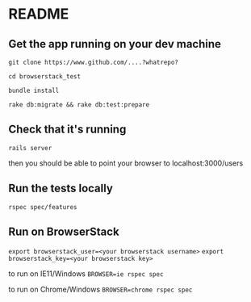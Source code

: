 # README
## Get the app running on your dev machine

`git clone https://www.github.com/....?whatrepo?`

`cd browserstack_test`

`bundle install`

`rake db:migrate && rake db:test:prepare`

## Check that it's running

`rails server`

then you should be able to point your browser to localhost:3000/users

## Run the tests locally

`rspec spec/features`

## Run on BrowserStack

`export browserstack_user=<your browserstack username>`
`export browserstack_key=<your browserstack key>`

to run on IE11/Windows
`BROWSER=ie rspec spec`

to run on Chrome/Windows
`BROWSER=chrome rspec spec`
